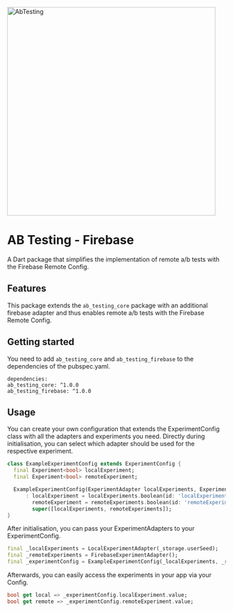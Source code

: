 <img src="https://repository-images.githubusercontent.com/524068551/e6bf53a7-dcd0-4a86-9b73-2bbe2e115b2f" alt="AbTesting"
title="AB Testing" width="480" />

# AB Testing - Firebase

A Dart package that simplifies the implementation of remote a/b tests with the Firebase Remote Config.

## Features

This package extends the `ab_testing_core` package with an additional firebase adapter and thus enables remote a/b tests with the Firebase Remote Config.

## Getting started

You need to add `ab_testing_core` and `ab_testing_firebase` to the dependencies of the pubspec.yaml.

```
dependencies:
ab_testing_core: ^1.0.0
ab_testing_firebase: ^1.0.0
```

## Usage

You can create your own configuration that extends the ExperimentConfig class with all the adapters and experiments you need. Directly during initialisation, you can select which adapter should be used for the respective experiment.

```dart
class ExampleExperimentConfig extends ExperimentConfig {
  final Experiment<bool> localExperiment;
  final Experiment<bool> remoteExperiment;

  ExampleExperimentConfig(ExperimentAdapter localExperiments, ExperimentAdapter remoteExperiments)
      : localExperiment = localExperiments.boolean(id: 'localExperiment'),
        remoteExperiment = remoteExperiments.boolean(id: 'remoteExperiment'),
        super([localExperiments, remoteExperiments]);
}
```

After initialisation, you can pass your ExperimentAdapters to your ExperimentConfig.

```dart
final _localExperiments = LocalExperimentAdapter(_storage.userSeed);
final _remoteExperiments = FirebaseExperimentAdapter();
final _experimentConfig = ExampleExperimentConfig(_localExperiments, _remoteExperiments);
```

Afterwards, you can easily access the experiments in your app via your Config.

```dart
bool get local => _experimentConfig.localExperiment.value;
bool get remote => _experimentConfig.remoteExperiment.value;
```